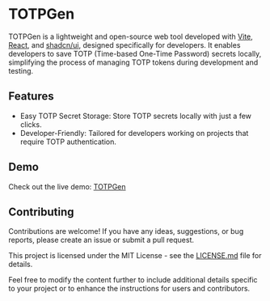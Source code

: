 # TOTPGen

TOTPGen is a lightweight and open-source web tool developed with [Vite](https://vitejs.dev/), [React](https://reactjs.org/), and [shadcn/ui](https://ui.shadcn.com/), designed specifically for developers. It enables developers to save TOTP (Time-based One-Time Password) secrets locally, simplifying the process of managing TOTP tokens during development and testing.

## Features

- Easy TOTP Secret Storage: Store TOTP secrets locally with just a few clicks.
- Developer-Friendly: Tailored for developers working on projects that require TOTP authentication.

## Demo

Check out the live demo: [TOTPGen](https://totpgen.vercel.app/)

## Contributing

Contributions are welcome! If you have any ideas, suggestions, or bug reports, please create an issue or submit a pull request.

This project is licensed under the MIT License - see the [LICENSE.md](LICENSE.md) file for details.

Feel free to modify the content further to include additional details specific to your project or to enhance the instructions for users and contributors.

